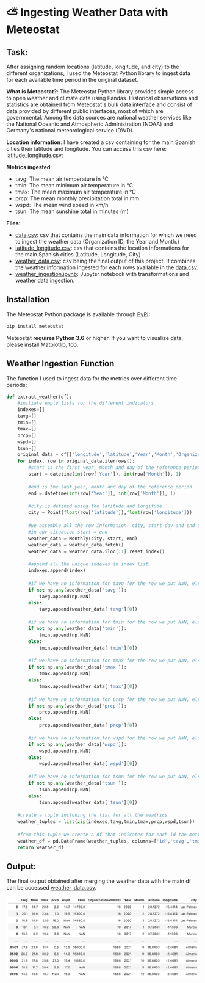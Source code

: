 # ⛅️ Ingesting Weather Data with Meteostat

## **Task**: 
After assigning random locations (latitude, longitude, and city) to the different organizations, I used the Meteostat Python library to ingest data for each available time period in the original dataset.

**What is Meteostat?**: The Meteostat Python library provides simple access to open weather and climate data using Pandas. Historical observations and statistics are obtained from Meteostat's bulk data interface and consist of data provided by different public interfaces, most of which are governmental. Among the data sources are national weather services like the National Oceanic and Atmospheric Administration (NOAA) and Germany's national meteorological service (DWD).

**Location information**: I have created a csv containing for the main Spanish cities their latitude and longitude. You can access this csv here: [latitude_longitude.csv](latitude_longitude.csv):

**Metrics ingested**:
  * tavg: The mean air temperature in °C
  * tmin: The mean minimum air temperature in °C
  * tmax: The mean maximum air temperature in °C
  * prcp: The mean monthly precipitation total in mm
  * wspd: The mean wind speed in km/h
  * tsun: The mean sunshine total in minutes (m)

**Files**:
 * [data.csv](data.csv): csv that contains the main data information for which we need to ingest the weather data (Organization ID, the Year and Month.)
 * [latitude_longitude.csv](latitude_longitude.csv): csv that contains the location informations for the main Spanish cities (Latitude, Longitude, City)
 * [weather_data.csv](weather_data.csv): csv being the final output of this project. It combines the weather information ingested for each rows available in the [data.csv](data.csv).
 * [weather_ingestion.ipynb](weather_ingestion.ipynb): Jupyter notebook with transformations and weather data ingestion.


## Installation

The Meteostat Python package is available through [PyPI](https://pypi.org/project/meteostat/):

```sh
pip install meteostat
```

Meteostat **requires Python 3.6** or higher. If you want to visualize data, please install Matplotlib, too.


## Weather Ingestion Function

The function I used to ingest data for the metrics over different time periods:

```python
def extract_weather(df):
    #initiate empty lists for the different indicators
    indexes=[]
    tavg=[]
    tmin=[]
    tmax=[]
    prcp=[]
    wspd=[]
    tsun=[]
    original_data = df[['longitude','latitude','Year','Month','OrganizationalUnitID']]
    for index, row in original_data.iterrows():
        #start is the first year, month and day of the reference period
        start = datetime(int(row['Year']), int(row['Month']), 1)
        
        #end is the last year, month and day of the reference period
        end = datetime(int(row['Year']), int(row['Month']), 1)
        
        #city is defined using the latitude and longitude
        city = Point(float(row['latitude']),float(row['longitude']))
        
        #we assemble all the row information: city, start day and end day
        #in our situation start = end
        weather_data = Monthly(city, start, end)
        weather_data = weather_data.fetch()
        weather_data = weather_data.iloc[:1].reset_index()
        
        #append all the unique indexes in index list
        indexes.append(index)
        
        #if we have no information for tavg for the row we put NaN, else we append to the metric list.
        if not np.any(weather_data['tavg']):
            tavg.append(np.NaN)
        else:  
            tavg.append(weather_data['tavg'][0])
            
        #if we have no information for tmin for the row we put NaN, else we append to the metric list.
        if not np.any(weather_data['tmin']):
            tmin.append(np.NaN)
        else:  
            tmin.append(weather_data['tmin'][0])
            
        #if we have no information for tmax for the row we put NaN, else we append to the metric list.
        if not np.any(weather_data['tmax']):
            tmax.append(np.NaN)
        else:  
            tmax.append(weather_data['tmax'][0])
            
        #if we have no information for prcp for the row we put NaN, else we append to the metric list.
        if not np.any(weather_data['prcp']):
            prcp.append(np.NaN)
        else:  
            prcp.append(weather_data['prcp'][0])
        
        #if we have no information for wspd for the row we put NaN, else we append to the metric list.
        if not np.any(weather_data['wspd']):
            wspd.append(np.NaN)
        else:  
            wspd.append(weather_data['wspd'][0])
            
        #if we have no information for tsun for the row we put NaN, else we append to the metric list.
        if not np.any(weather_data['tsun']):
            tsun.append(np.NaN)
        else:  
            tsun.append(weather_data['tsun'][0])
            
    #create a tuple including the list for all the meatrics
    weather_tuples = list(zip(indexes,tavg,tmin,tmax,prcp,wspd,tsun))
    
    #from this tuple we create a df that indicates for each id the metrics
    weather_df = pd.DataFrame(weather_tuples, columns=['id','tavg','tmin','tmax','prcp','wspd','tsun'])
    return weather_df
```

## Output:

The final output obtained after merging the weather data with the main df can be accessed [weather_data.csv](weather_data.csv). 

<p align="center">
<img src="output.png">
</p>

